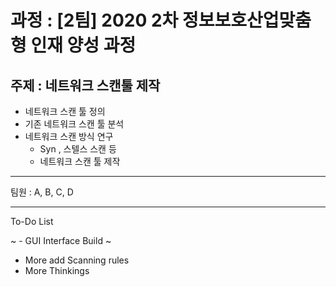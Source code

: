 # 과정 : [2팀] 2020 2차 정보보호산업맞춤형 인재 양성 과정    

## 주제 : 네트워크 스캔툴 제작  

- 네트워크 스캔 툴 정의  
- 기존 네트워크 스캔 툴 분석   
- 네트워크 스캔 방식 연구  
   - Syn , 스텔스 스캔 등
   - 네트워크 스캔 툴 제작

---
팀원 : A, B, C, D

---
To-Do List

~ - GUI Interface Build ~
- More add Scanning rules
- More Thinkings
